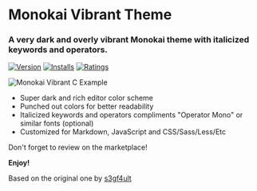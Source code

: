 # Monokai Vibrant Theme
### A very dark and overly vibrant Monokai theme with italicized keywords and operators.

[![Version](https://vsmarketplacebadge.apphb.com/version/tuto193.monokai-vibrant-operator.svg)](https://marketplace.visualstudio.com/items?itemName=tuto193.monokai-vibrant-operator)
[![Installs](https://vsmarketplacebadge.apphb.com/installs/tuto193.monokai-vibrant-operator.svg)](https://marketplace.visualstudio.com/items?itemName=tuto193.monokai-vibrant-operator)
[![Ratings](https://vsmarketplacebadge.apphb.com/rating/tuto193.monokai-vibrant-operator.svg)](https://marketplace.visualstudio.com/items?itemName=tuto193.monokai-vibrant-operator)

![Monokai Vibrant C Example](https://hostr.co/file/970/bnfuo9IDAr8D/VSCODE.png)

* Super dark and rich editor color scheme
* Punched out colors for better readability
* Italicized keywords and operators compliments "Operator Mono" or similar fonts (optional)
* Customized for Markdown, JavaScript and CSS/Sass/Less/Etc

Don't forget to review on the marketplace!

**Enjoy!**

Based on the original one by [s3gf4ult](https://marketplace.visualstudio.com/items?itemName=s3gf4ult.monokai-vibrant)
